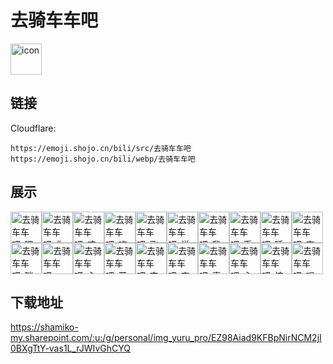 # 去骑车车吧
<img src="https://emoji.shojo.cn/bili/src/去骑车车吧/icon.png" width="50" height="50" alt="icon">

## 链接
Cloudflare:
```
https://emoji.shojo.cn/bili/src/去骑车车吧
https://emoji.shojo.cn/bili/webp/去骑车车吧
```
## 展示
<img src="https://emoji.shojo.cn/bili/src/去骑车车吧/去骑车车吧-嘿嘿.png" width="50" height="50" alt="去骑车车吧-嘿嘿"><img src="https://emoji.shojo.cn/bili/src/去骑车车吧/去骑车车吧-你是这个.png" width="50" height="50" alt="去骑车车吧-你是这个"><img src="https://emoji.shojo.cn/bili/src/去骑车车吧/去骑车车吧-咬手绢.png" width="50" height="50" alt="去骑车车吧-咬手绢"><img src="https://emoji.shojo.cn/bili/src/去骑车车吧/去骑车车吧-吃菜.png" width="50" height="50" alt="去骑车车吧-吃菜"><img src="https://emoji.shojo.cn/bili/src/去骑车车吧/去骑车车吧-飞飞.png" width="50" height="50" alt="去骑车车吧-飞飞"><img src="https://emoji.shojo.cn/bili/src/去骑车车吧/去骑车车吧-说来听听.png" width="50" height="50" alt="去骑车车吧-说来听听"><img src="https://emoji.shojo.cn/bili/src/去骑车车吧/去骑车车吧-我在.png" width="50" height="50" alt="去骑车车吧-我在"><img src="https://emoji.shojo.cn/bili/src/去骑车车吧/去骑车车吧-币给你.png" width="50" height="50" alt="去骑车车吧-币给你"><img src="https://emoji.shojo.cn/bili/src/去骑车车吧/去骑车车吧-睡了.png" width="50" height="50" alt="去骑车车吧-睡了"><img src="https://emoji.shojo.cn/bili/src/去骑车车吧/去骑车车吧-害羞.png" width="50" height="50" alt="去骑车车吧-害羞"><img src="https://emoji.shojo.cn/bili/src/去骑车车吧/去骑车车吧-咪咪糊糊.png" width="50" height="50" alt="去骑车车吧-咪咪糊糊"><img src="https://emoji.shojo.cn/bili/src/去骑车车吧/去骑车车吧-emo.png" width="50" height="50" alt="去骑车车吧-emo"><img src="https://emoji.shojo.cn/bili/src/去骑车车吧/去骑车车吧-心碎.png" width="50" height="50" alt="去骑车车吧-心碎"><img src="https://emoji.shojo.cn/bili/src/去骑车车吧/去骑车车吧-开朗.png" width="50" height="50" alt="去骑车车吧-开朗"><img src="https://emoji.shojo.cn/bili/src/去骑车车吧/去骑车车吧-宅.png" width="50" height="50" alt="去骑车车吧-宅"><img src="https://emoji.shojo.cn/bili/src/去骑车车吧/去骑车车吧-害怕.png" width="50" height="50" alt="去骑车车吧-害怕"><img src="https://emoji.shojo.cn/bili/src/去骑车车吧/去骑车车吧-真的嘛？.png" width="50" height="50" alt="去骑车车吧-真的嘛？"><img src="https://emoji.shojo.cn/bili/src/去骑车车吧/去骑车车吧-心情超好.png" width="50" height="50" alt="去骑车车吧-心情超好"><img src="https://emoji.shojo.cn/bili/src/去骑车车吧/去骑车车吧-惊讶.png" width="50" height="50" alt="去骑车车吧-惊讶"><img src="https://emoji.shojo.cn/bili/src/去骑车车吧/去骑车车吧-唱歌.png" width="50" height="50" alt="去骑车车吧-唱歌">

## 下载地址

https://shamiko-my.sharepoint.com/:u:/g/personal/img_yuru_pro/EZ98Aiad9KFBpNirNCM2jI0BXgTtY-vas1L_rJWIvGhCYQ